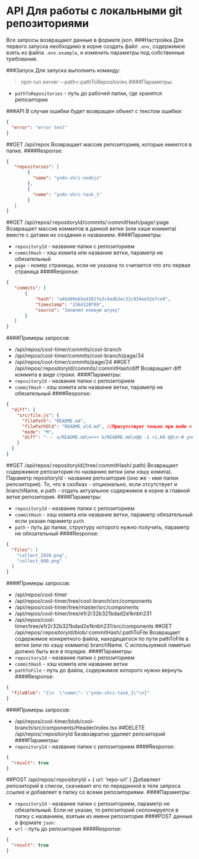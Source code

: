 # API Для работы с локальными git репозиториями
Все запросы возвращают данные в формате json.
###Настройка
Для первого запуска необходимо в корне создать файл `.env`, содержимое взять из файла `.env.example`, и изменить параметры под собственные требования.

###Запуск
Для запуска выполнить команду:
>npm run server --path=:pathToRepositories
####Параметры:
* `pathToRepositories` - путь до рабочей папки, где хранятся репозитории

###API
В случае ошибки будет возвращен объект с текстом ошибки:
```json
{
  "error": "error text"
}
```
##GET /api/repos
Возвращает массив репозиториев, которые имеются в папке.
####Response:
```json
{
   "repositories": [
        {
          "name": "yndx-shri-nodejs"
        },
        {
          "name": "yndx-shri-task_1"
        }
   ]
}
```
##GET /api/repos/:repositoryId/commits/:commitHash/page/:page
Возвращает массив коммитов в данной ветке (или хэше коммита) вместе с датами их создания и названием.
####Параметры:
* `repositoryId` - название папки с репозиторием
* `commitHash` - хэш комита или название ветки, параметр не обязательный 
* `page` - номер страницы, если не указана то считается что это первая страница
####Response:
```json
{
   "commits": [
       {
           "hash": "a4bd09e65ed3027e3c4adb2ec31c934ee52e7ce9",
           "timestamp": "1564128799",
           "source": "Запилил клевую штуку"
       }
   ]
}
```
####Примеры запросов:
* /api/repos/cool-timer/commits/cool-branch
* /api/repos/cool-timer/commits/cool-branch/page/34
* /api/repos/cool-timer/commits/page/24
##GET /api/repos/:repositoryId/commits/:commitHash/diff
Возвращает diff коммита в виде строки.
####Параметры:
* `repositoryId` - название папки с репозиторием
* `commitHash` - хэш комита или название ветки, параметр не обязательный 
####Response:
```json
{
  "diff": {
    "src/file.js": {
      "filePath": "README.md",
      "filePathOld": "README_old.md", //Присутствует только при mode = R
      "mode": "M",
      "diff": "--- a/README.md\n+++ b/README.md\n@@ -1 +1,60 @@\n-# yndx-shri-nodejs\n\\ No newline at end of file..."
    }
  }
}
```
##GET /api/repos/:repositoryId(/tree/:commitHash/:path)
Возвращает содержимое репозитория по названию ветки (или хэшу комита). Параметр repositoryId - название репозитория (оно же - имя папки репозитория). То, что в скобках - опционально, если отсутствует и branchName, и path - отдать актуальное содержимое в корне в главной ветке репозитория.
####Параметры:
* `repositoryId` - название папки с репозиторием
* `commitHash` - хэш комита или название ветки, параметр обязательный если указан параметр `path` 
* `path` - путь до папки, структуру которого нужно получить, параметр не обязательный 
####Response:
```json
{
  "files": [
    "collect_1920.png",
    "collect_600.png"
  ]
}
```
####Примеры запросов:
* /api/repos/cool-timer
* /api/repos/cool-timer/tree/cool-branch/src/components
* /api/repos/cool-timer/tree/master/src/components
* /api/repos/cool-timer/tree/e1r2r32b321bdad2e1knbh231
* /api/repos/cool-timer/tree/e1r2r32b321bdad2e1knbh231/src/components
##GET /api/repos/:repositoryId/blob/:commitHash/:pathToFile
Возвращает содержимое конкретного файла, находящегося по пути pathToFile в ветке (или по хэшу коммита) branchName. С используемой памятью должно быть все в порядке.
####Параметры:
* `repositoryId` - название папки с репозиторием
* `commitHash` - хэш комита или название ветки
* `pathToFile` - путь до файла, содержимое которого нужно вернуть
####Response:
```json
{
  "fileBlob": "{\n  \"name\": \"yndx-shri-task_1\"\n}"
}
```
####Примеры запросов:
* /api/repos/cool-timer/blob/cool-branch/src/components/Header/index.tsx
##DELETE /api/repos/:repositoryId
Безвозвратно удаляет репозиторий
####Параметры:
* `repositoryId` - название папки с репозиторием
####Response:
```json
{
  "result": true
}
```
##POST /api/repos/:repositoryId + { url: ‘repo-url’ }
Добавляет репозиторий в список, скачивает его по переданной в теле запроса ссылке и добавляет в папку со всеми репозиториями.
####Параметры:
* `repositoryId` - название папки с репозиторием, параметр не обязательный. Если не указан, то репозиторий сколонируется в папку с названием, взятым из имени репозитория
####POST данные в формате `json`:
* `url` - путь до репозитория
####Response:
```json
{
  "result": true
}
```
